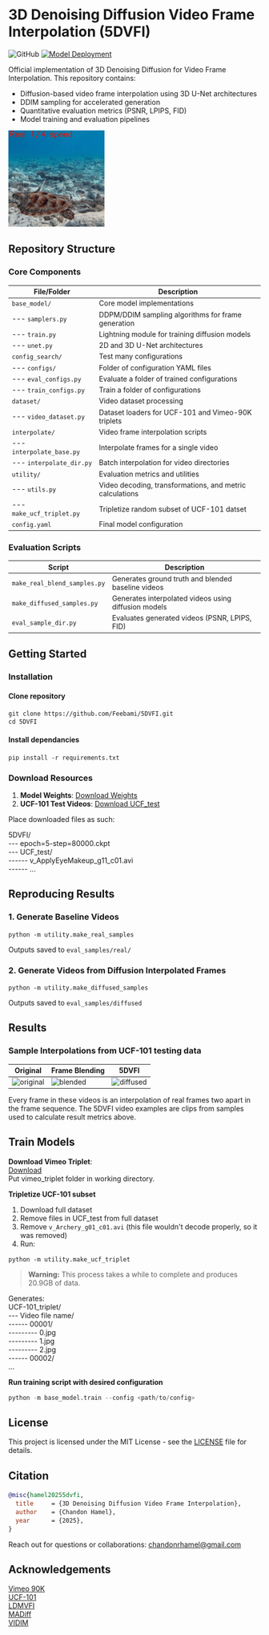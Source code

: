 # 3D Denoising Diffusion Video Frame Interpolation (5DVFI)

<!-- [![Paper](https://img.shields.io/badge/arXiv-Paper-crimson.svg)](https://arxiv.org/abs/XXXX.XXXXX) -->
![GitHub](https://img.shields.io/github/license/Feebami/5DVFI)
[![Model Deployment](https://img.shields.io/badge/Deployment-HuggingFace-orange.svg)](https://huggingface.co/spaces/Feebami/DiffusionVFI)

Official implementation of 3D Denoising Diffusion for Video Frame Interpolation. This repository contains:
- Diffusion-based video frame interpolation using 3D U-Net architectures
- DDIM sampling for accelerated generation
- Quantitative evaluation metrics (PSNR, LPIPS, FID)
- Model training and evaluation pipelines

![Interpolation Demo](display/interp_demo.gif)

## Repository Structure

### Core Components
| File/Folder          | Description                                                                 |
|----------------------|-----------------------------------------------------------------------------|
| `base_model/`        | Core model implementations                                                  |
| --- `samplers.py`    | DDPM/DDIM sampling algorithms for frame generation                          |
| --- `train.py`       | Lightning module for training diffusion models                              |
| --- `unet.py`        | 2D and 3D U-Net architectures                                               |
| `config_search/`           | Test many configurations                                              |
| --- `configs/`            | Folder of configuration YAML files                                        |
| --- `eval_configs.py` | Evaluate a folder of trained configurations   |
| --- `train_configs.py`    | Train a folder of configurations  |
| `dataset/`           | Video dataset processing                                                    |
| --- `video_dataset.py`| Dataset loaders for UCF-101 and Vimeo-90K triplets                         |
| `interpolate/`       | Video frame interpolation scripts                                           |
| --- `interpolate_base.py` | Interpolate frames for a single video                                  |
| --- `interpolate_dir.py`  | Batch interpolation for video directories                              |
| `utility/`           | Evaluation metrics and utilities                                            |
| --- `utils.py`       | Video decoding, transformations, and metric calculations                    |
| --- `make_ucf_triplet.py` | Tripletize random subset of UCF-101 datset                             |
| `config.yaml` | Final model configuration |

### Evaluation Scripts
| Script                     | Description                                                           |
|----------------------------|-----------------------------------------------------------------------|
| `make_real_blend_samples.py` | Generates ground truth and blended baseline videos                  |
| `make_diffused_samples.py` | Generates interpolated videos using diffusion models                  |
| `eval_sample_dir.py`       | Evaluates generated videos (PSNR, LPIPS, FID)                         |


## Getting Started

### Installation

#### Clone repository
```
git clone https://github.com/Feebami/5DVFI.git
cd 5DVFI
```

#### Install dependancies

```
pip install -r requirements.txt
```

### Download Resources

1. **Model Weights**: [Download Weights](https://drive.google.com/file/d/1BG5yZnf5ZrAcSV21NPDgIFit-44oCNmH/view?usp=drive_link)
2. **UCF-101 Test Videos**: [Download UCF_test](https://drive.google.com/file/d/1S7KFbABq_QQVX1nz_Z9nRKgt7j3IXShL/view?usp=drive_link)

Place downloaded files as such:

5DVFI/  
--- epoch=5-step=80000.ckpt  
--- UCF_test/  
------ v_ApplyEyeMakeup_g11_c01.avi  
------ ...

## Reproducing Results

### 1. Generate Baseline Videos

```
python -m utility.make_real_samples
```
Outputs saved to `eval_samples/real/`

### 2. Generate Videos from Diffusion Interpolated Frames

```
python -m utility.make_diffused_samples
```
Outputs saved to `eval_samples/diffused`

<!-- ### 3. Evaluate Results

```
python -m utility.eval_sample_dir --dir eval_samples/diffused
``` -->

## Results

<!-- ### Quantitative Evaluation (UCF-101)
| Model         | PSNR ↑        | LPIPS ↓   | FID ↓     | Parameters (M)  | RT (sec)  |
|---------------|---------------|-----------|-----------|-----------------|-----------|
| MCVD          | 18.775  | 0.155     | 102.054   | 27.3            | 52.55*    |
| [LDMVFI](https://github.com/danier97/LDMVFI) | **32.186**  | 0.026     | 26.301    | 439.0           | 8.48*     |
| [MADiff](https://arxiv.org/abs/2404.13534) | 32.159  | **0.024** | 24.287    | 448.8           | 47.59^    |
| 5DVFI         | 29.496        | 0.052     | **8.525** | 56.0            | 1.174        |

*Quantitative comparison of 5DVFI and 3 other diffusion-based VFI methods on UCF-101. The last two collumns show the number of parameters and runtime needed to interpolate one 480p frame. 5DVFI runtime was benchmarked with same number of DDIM timesteps used to produce testing data (16) using an RTX 4070 GPU.*

*Assumed RTX 3090 GPU with 200 DDIM steps  
^Runtime needed to interpolate one frame of Middlebury testset using one V100 GPU. -->

### Sample Interpolations from UCF-101 testing data

| Original  | Frame Blending  | 5DVFI |
|-----------|-----------------|-------|
| ![original](display/original_examples.gif) | ![blended](display/blend_examples.gif) | ![diffused](display/diffused_examples.gif)  |

Every frame in these videos is an interpolation of real frames two apart in the frame sequence. The 5DVFI video examples are clips from samples used to calculate result metrics above. 

## Train Models

**Download Vimeo Triplet**:  
[Download](http://toflow.csail.mit.edu/)  
Put vimeo_triplet folder in working directory.

**Tripletize UCF-101 subset**  
1. Download full dataset
2. Remove files in UCF_test from full dataset 
3. Remove `v_Archery_g01_c01.avi` (this file wouldn't decode properly, so it was removed)
4. Run:
```
python -m utility.make_ucf_triplet
```
> **Warning:** This process takes a while to complete and produces 20.9GB of data.  

Generates:  
UCF-101_triplet/  
--- Video file name/  
------ 00001/  
--------- 0.jpg  
--------- 1.jpg  
--------- 2.jpg  
------ 00002/  
...

**Run training script with desired configuration**
```python
python -m base_model.train --config <path/to/config>
```

## License
This project is licensed under the MIT License - see the [LICENSE](LICENSE) file for details.

## Citation

```bibtex
@misc{hamel20255dvfi,
  title     = {3D Denoising Diffusion Video Frame Interpolation},
  author    = {Chandon Hamel},
  year      = {2025},
}
```
Reach out for questions or collaborations:
chandonrhamel@gmail.com

## Acknowledgements

[Vimeo 90K](http://toflow.csail.mit.edu/)  
[UCF-101](https://www.crcv.ucf.edu/data/UCF101.php)  
[LDMVFI](https://github.com/danier97/LDMVFI)  
[MADiff](https://arxiv.org/abs/2404.13534)  
[VIDIM](https://vidim-interpolation.github.io/)  
